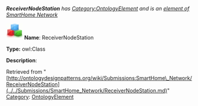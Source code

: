 ___ReceiverNodeStation__ has [Category:OntologyElement](../../Category/OntologyElement.md "Category:OntologyElement") and is an [element of](../../Property/ElementOf.md "Property:ElementOf") [SmartHome Network](../../Submissions/SmartHome_Network.md "Submissions:SmartHome Network")_


  




[![Class](../../images/thumb/2/27/Class.gif/45px-Class.gif)](../../Image/Class.gif.md "Class")
__Name__: ReceiverNodeStation 


__Type:__ owl:Class 


__Description__: 





Retrieved from "[http://ontologydesignpatterns.org/wiki/Submissions:SmartHome\_Network/ReceiverNodeStation](../../Submissions/SmartHome_Network/ReceiverNodeStation.md)"
 [Category](http://ontologydesignpatterns.org/wiki/Special:Categories "Special:Categories"): [OntologyElement](../../Category/OntologyElement.md "Category:OntologyElement")